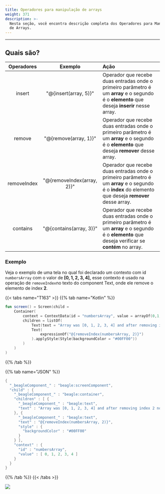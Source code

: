 ```yaml
---
title: Operadores para manipulação de arrays
weight: 371
description: >-
  Nesta seção, você encontra descrição completa dos Operadores para Manipulação
  de Arrays.
---
```


---

## Quais são? 

| Operadores | Exemplo | Ação |
| :---: | :---: | :--- |
| insert | "@{insert\(array, 5\)}" | Operador que recebe duas entradas onde o primeiro parâmetro é um **array** e o segundo é o **elemento** que deseja **inserir** nesse array. |
| remove | "@{remove\(array, 1\)}" | Operador que recebe duas entradas onde o primeiro parâmetro é um **array** e o segundo é o **elemento** que deseja **remover** desse array. |
| removeIndex | "@{removeIndex\(array, 2\)}" | Operador que recebe duas entradas onde o primeiro parâmetro é um **array** e o segundo é o **index** do elemento que deseja **remover** desse array. |
| contains | "@{contains\(array, 3\)}" | Operador que recebe duas entradas onde o primeiro parâmetro é um **array** e o segundo é o **elemento** que deseja verificar se **contém** no array.  |

### Exemplo

Veja o exemplo de uma tela no qual foi declarado um contexto com id `numbersArray` com o valor de **\[0, 1, 2, 3, 4\],** esse contexto é usado na  operação de `removeIndex`no texto do component Text, onde ele remove o elemento de index **2**.

{{< tabs name="T163" >}}
{{% tab name="Kotlin" %}}
```kotlin
fun screen() = Screen(child = 
    Container(
        context = ContextData(id = "numbersArray", value = arrayOf(0,1,2,3,4)),
        children = listOf(
            Text(text = "Array was [0, 1, 2, 3, 4] and after removing index 2 now is: "),
            Text(
                expressionOf("@{removeIndex(numbersArray, 2)}")
            ).applyStyle(Style(backgroundColor = "#00FF00"))
        )
    )
)
```
{{% /tab %}}

{{% tab name="JSON" %}}
```kotlin
{
  "_beagleComponent_" : "beagle:screenComponent",
  "child" : {
    "_beagleComponent_" : "beagle:container",
    "children" : [ {
      "_beagleComponent_" : "beagle:text",
      "text" : "Array was [0, 1, 2, 3, 4] and after removing index 2 now is: "
    }, {
      "_beagleComponent_" : "beagle:text",
      "text" : "@{removeIndex(numbersArray, 2)}",
      "style" : {
        "backgroundColor" : "#00FF00"
      }
    } ],
    "context" : {
      "id" : "numbersArray",
      "value" : [ 0, 1, 2, 3, 4 ]
    }
  }
}
```
{{% /tab %}}
{{< /tabs >}}

![](/docs-beagle/array.png)
